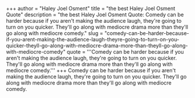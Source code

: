 +++
author = "Haley Joel Osment"
title = "the best Haley Joel Osment Quote"
description = "the best Haley Joel Osment Quote: Comedy can be harder because if you aren't making the audience laugh, they're going to turn on you quicker. They'll go along with mediocre drama more than they'll go along with mediocre comedy."
slug = "comedy-can-be-harder-because-if-you-arent-making-the-audience-laugh-theyre-going-to-turn-on-you-quicker-theyll-go-along-with-mediocre-drama-more-than-theyll-go-along-with-mediocre-comedy"
quote = '''Comedy can be harder because if you aren't making the audience laugh, they're going to turn on you quicker. They'll go along with mediocre drama more than they'll go along with mediocre comedy.'''
+++
Comedy can be harder because if you aren't making the audience laugh, they're going to turn on you quicker. They'll go along with mediocre drama more than they'll go along with mediocre comedy.
